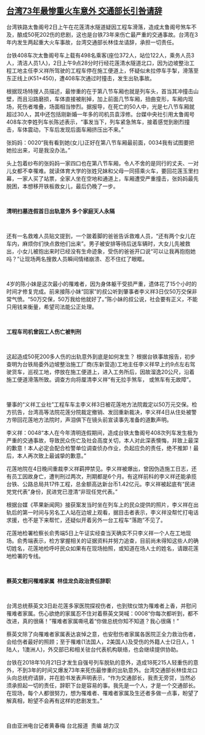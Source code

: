 <!--1617610740000-->
[台湾73年最惨重火车意外   交通部长引咎请辞](https://www.rfa.org/mandarin/yataibaodao/gangtai/hcm1-04052021041758.html)
------

<p>台湾铁路太鲁阁号2日上午在花莲清水隧道疑因工程车滑落，造成太鲁阁号煞车不及，酿成50死202伤的悲剧，这也是台铁73年来伤亡最严重的交通事故。台湾在3年内发生两起重大火车事故，台湾交通部长林佳龙请辞，承担一切责任。</p><p>台铁408车次太鲁阁号车上载有498名乘客(座位372人，站位122人，乘务人员3人，清洁人员1人)，2日上午9点28分时行经花莲清水隧道北口，因为边坡整治工程工地主任李义祥所驾驶的工程车停在施工便道上，怀疑似未拉停车手掣，滑落至东正线上(K51+450)，遭408车次通过时撞击，发生出轨事故。 </p><p>根据现场特搜人员描述，最惨重的在于第八节车厢也就是列车头，首当其冲撞击山壁，而且沿路磨损，车体直接被削掉，加上前面几节车厢，扭曲变形，车厢内现场，死伤者堆叠，场面相当惨烈。据报导，在死亡的50人中，光是七八节车厢就超过30人，其中还包括刚新婚一年多的司机员袁淳修。台媒中央社引用太鲁阁号408车次李姓列车长陈述表示，“事发当下，列车紧急煞车，接着感觉到剧烈撞击，车体震动，下车后发现后面车厢挤压出不来。”</p><p>张妈妈：0020“我有看到她(女儿)正好在第八节车厢最前面，0034我有试图要把她拉出来，可是我没办法。”</p><p>头上包着纱布的张妈妈一家四口也在第八节车厢，令人不舍的是同行的丈夫、一对儿女都不幸罹难。就读体育大学的张姓兄妹和父母一同搭乘火车，要回花莲玉里扫幕，一家人买了站票，全家人坐在空地和通道上，车厢遭受严重撞击，张妈妈最先脱困，本想移开铁板救女儿，最后仍晚了一步。</p><p> </p><p><strong>清明扫墓连假首日出轨意外</strong> <strong>多个家庭天人永隔</strong></p><p> </p><p>还有一名救难人员贴文提到，一个跛着脚的爸爸告诉救难人员，“还有两个女儿在车内，麻烦你们快点救他们出来”。男子被安排等待后送车辆时，大女儿先被救出，小女儿被抱出来时已经没有生命迹象，受伤的爸爸开口说“可以让我再抱抱她吗？”让现场两名搜救人员瞬间情绪崩溃、忍不住红了眼眶。</p><p> </p><p>4岁的陈小妹是这次最小的罹难者，因为身体躯干受损严重，遗体花了15个小时的时间才修复完成。前来接陈小妹“回家”的叔公听到肇事者李义祥3日仅50万交保非常气愤。“50万交保，50万我给他就好了。”陈小妹的叔公说，社会要有正义，不能只用钱来衡量，希望司法能公正处理。</p><p> </p><p><strong>工程车司机曾因工人伤亡被判刑</strong></p><p> </p><p>这起造成50死200多人伤的出轨意外到底是如何发生？ 根据台铁事故报告，初步查明为台铁局委外边坡整治施工厂商(东新营造)工地主任李义祥早上约9点左右驾驶货车，巡视工地，停放在施工便道上，进入工务所后，因故溜逸20公尺，沿着施工便道滑落所致。调查方向将厘清李义祥“有无拉手煞车， 或煞车有无故障”。</p><p> </p><p>肇事的“义祥工业社”工程车车主李义祥3日被花莲地方法院裁定以50万元交保。检方抗告，台湾高等法院花莲分院裁定撤销、发回重新裁决，李义祥4日从住处被警方带回花莲地方法院时，声泪俱下在镜头前宣读事先准备的道歉声明。</p><p>李义祥：0048“本人在今年清明连假期间，造成台铁太鲁阁号408次列车发生极为严重的交通事故，导致民众伤亡及社会高度关切，本人对此深表懊悔，并致上最深的歉意！本人必定会配合检警单位调查侦办作业，负起应负的责任，绝不推卸！最后，本人再次致上最诚挚的歉意。”</p><p>花莲地院在4日晚间重裁李义祥羁押禁见。李义祥被爆出，曾因伪造施工日志，还有员工因故身亡，遭判刑过两次，刑期都是6个月。有这样前科的李义祥还能承揽台铁、公路总局共17件工程，总金额高达新台币1.42亿元。李义祥被起底有“民进党党代表”身份，民进党已澄清“非现任党代表。”</p><p>根据台媒《苹果新闻网》接获案发当时坐在列车上的民众提供的照片，李义祥在出轨后的第一时间与另名工人站在边坡上观看，据目击者表示，李义祥没帮忙打电话求援，也不是下来帮忙，还疑似开着另外一台工程车“落跑”不见了。</p><p>花莲地检署检察长俞秀端5日上午证实经查当天确实不只李义祥一个人在工地现场。俞秀端表示，检方掌握相关的证据资料并努力追查，目前尚未得知这些人的确切姓名，花莲地检呼吁民众如果有在现场拍照，或知道在场人士的姓名，请跟花莲地检署的专线。</p><p> </p><p><strong>蔡英文慰问罹难家属</strong> <strong> </strong><strong>林佳龙负政治责任辞职</strong></p><p> </p><p>台湾总统蔡英文3日赴花莲多家医院探视伤者，也到殡仪馆为罹难者上香，并慰问罹难者家属。伤心欲绝的家属忍不住对着蔡英文哭喊：0008“你每次都听到，都不改进，真的很痛！”罹难者家属嘶吼着“你做总统你知不知道？我心很痛！”</p><p>蔡英文除了向罹难者家属表达哀悼之意，也安慰伤者家属各医院正全力救治伤者，会给伤者最好的照顾；至于罹难(1法国人，2美国人)及受伤的外籍人士(2日人，1陆人，1澳洲人)，外交部已和相关驻台代表机构联络，也会继续提供协助。</p><p>台铁在2018年10月21日才发生自强号列车脱轨的意外，造成18死215人轻重伤的意外，不到3年的时间又爆发73年来死伤最惨重的出轨意外。台湾交通部长林佳龙口头向总统府请辞，并在脸书发表声明表示，“作为交通部长，我责无旁贷，当然必须承担起一切的责任，辞职下台是容易的事。我先是一个人，才是一个交通部长。在现场，每个人都很努力，想为罹难者、罹难者家属及生还者多做一点事，盼望了解真相，盼望不会再有这样的悲剧发生。”</p><p> </p><p>自由亚洲电台记者黄春梅 台北报道  责编 胡力汉</p><p> </p><p> </p>
